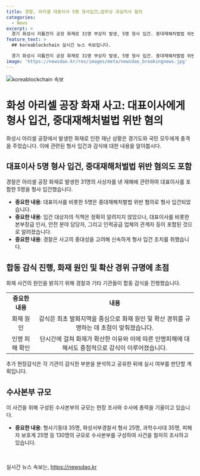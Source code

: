 ```yaml
---
title: 경찰, 아리셀 대표이사 5명 형사입건…업무상 과실치사 혐의
categories:
  - News
excerpt: >
  경기 화성시 리튬전지 공장 화재로 31명 부상자 발생, 5명 형사 입건. 중대재해처벌법 위반 등 혐의로 대표 등 5명 피의자 전환, 출국금지 조치. 화재 원인을 밝히기 위한 합동 감식 진행, 경찰 등 9개 기관 40여 명 참여. 화재 원인 및 확산 경위 확인에 초점, 추가 감식 후 실시 여부 결정 예정. 경찰 130명 규모 수사본부 꾸려 수사 진행 중. 
feature_text: >
  ## koreablockchain 실시간 뉴스 속보입니다.

  경기 화성시 리튬전지 공장 화재로 31명 부상자 발생, 5명 형사 입건. 중대재해처벌법 위반 등 혐의로 대표 등 5명 피의자 전환, 출국금지 조치. 화재 원인을 밝히기 위한 합동 감식 진행, 경찰 등 9개 기관 40여 명 참여. 화재 원인 및 확산 경위 확인에 초점, 추가 감식 후 실시 여부 결정 예정. 경찰 130명 규모 수사본부 꾸려 수사 진행 중. 
image: 'https://newsdao.kr/res/images/meta/newsdao_breakingnews.jpg'
---
```


<p><img src="https://newsdao.kr/res/images/meta/newsdao_breakingnews.jpg" alt="koreablockchain 속보" /></p>

<h1>화성 아리셀 공장 화재 사고: 대표이사에게 형사 입건, 중대재해처벌법 위반 혐의</h1>

<p data-ke-size="size16">화성시 아리셀 공장에서 발생한 화재로 인한 재난 상황은 경기도와 국민 모두에게 충격을 주었습니다. 이에 관련된 형사 입건과 감식에 대한 내용을 알아봅시다.</p>

<h2 data-ke-size="size26">대표이사 5명 형사 입건, 중대재해처벌법 위반 혐의도 포함</h2>

<p data-ke-size="size16">경찰은 아리셀 공장 화재로 발생한 31명의 사상자를 낸 재해에 관련하여 대표이사를 포함한 5명을 형사 입건했습니다.</p>

<ul>
  <li><b>중요한 내용</b>: 대표이사를 비롯한 5명은 중대재해처벌법 위반 혐의로 형사 입건되었습니다.</li>
  <li><b>중요한 내용</b>: 입건 대상자의 직책은 정확히 알려지지 않았으나, 대표이사를 비롯한 본부장급 인사, 안전 분야 담당자, 그리고 인력공급 업체의 관계자 등이 포함된 것으로 알려졌습니다.</li>
  <li><b>중요한 내용</b>: 경찰은 사고의 중대성을 고려해 신속하게 형사 입건 조치를 취했습니다.</li>
</ul>

<h2 data-ke-size="size26">합동 감식 진행, 화재 원인 및 확산 경위 규명에 초점</h2>

<p data-ke-size="size16">화재 사건의 원인을 밝히기 위해 경찰과 기타 기관들이 합동 감식을 진행했습니다.</p>

<table>
  <tr>
    <td style="text-align: center; height: 17px;"><b>중요한 내용</b></td>
    <td style="text-align: center; height: 17px;"><b>내용</b></td>
  </tr>
  <tr>
    <td style="text-align: center; height: 17px;">화재 원인</td>
    <td style="text-align: center; height: 17px;">감식은 최초 발화지역을 중심으로 화재 원인 및 확산 경위를 규명하는 데 초점이 맞춰졌습니다.</td>
  </tr>
  <tr>
    <td style="text-align: center; height: 17px;">인명 피해 확인</td>
    <td style="text-align: center; height: 17px;">단시간에 걸쳐 화재가 확산한 이유와 이에 따른 인명피해에 대해서도 중점적으로 감식이 이루어졌습니다.</td>
  </tr>
</table>

<p data-ke-size="size16">추가 현장감식은 각 기관이 감식한 부분을 분석하고 공유한 뒤에 실시 여부를 판단할 계획입니다.</p>

<h2 data-ke-size="size26">수사본부 규모</h2>

<p data-ke-size="size16">이 사건을 위해 구성된 수사본부의 규모는 현장 조사와 수사에 총력을 기울이고 있습니다.</p>

<ul>
  <li><b>중요한 내용</b>: 형사기동대 35명, 화성서부경찰서 형사 25명, 과학수사대 35명, 피해자 보호계 25명 등 130명의 규모로 수사본부를 구성하여 사건을 철저히 조사하고 있습니다.</li>
</ul>

<p data-ke-size="size16">&nbsp;</p>
실시간 뉴스 속보는, <a href="https://newsdao.kr" rel="dofollow">https://newsdao.kr</a>


